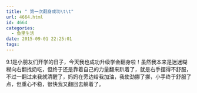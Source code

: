 ```yaml
---
title: " 第一次翻身成功\t\t"
url: 4664.html
id: 4664
categories:
  - 鱼里生活
date: 2015-09-01 22:25:01
tags:
---
```


9.1是小朋友们开学的日子，今天我也成功升级学会翻身啦！虽然我本来是迷迷糊糊向右翻找奶吃，但终于还是靠着自己的力量翻来趴着了，就是右手摆得不舒服，不过一翻过来我就清醒了，妈妈在旁边给我加油，我使劲挪了挪，小手终于舒服了点，但重心不稳，很快我又翻回去躺着了。